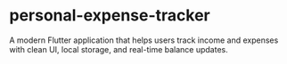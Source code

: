 # personal-expense-tracker
A modern Flutter application that helps users track income and expenses with clean UI, local storage, and real-time balance updates.
